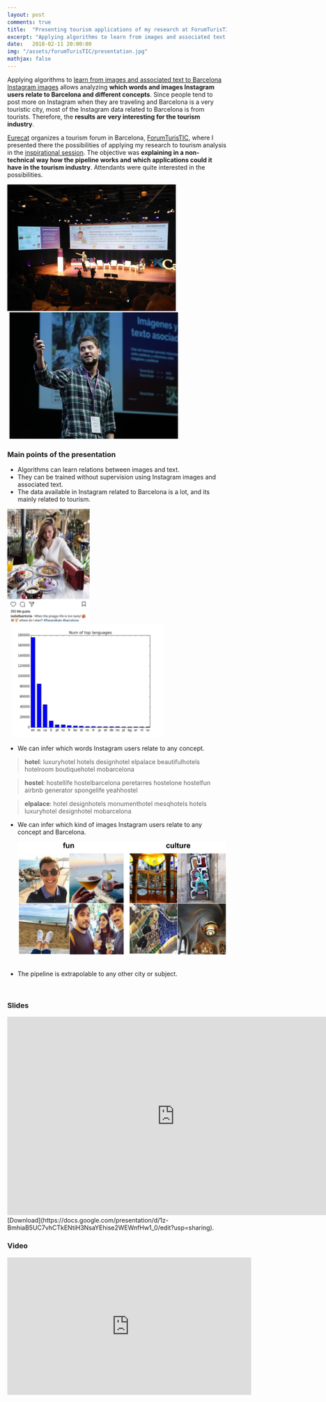 ```yaml
---
layout: post
comments: true
title:  "Presenting tourism applications of my research at ForumTurisTIC"
excerpt: "Applying algorithms to learn from images and associated text to Barcelona Instagram images lead to interesting results for the tourism industry, which I presented in ForumTurisTIC."
date:   2018-02-11 20:00:00
img: "/assets/forumTurisTIC/presentation.jpg"
mathjax: false
---
```


Applying algorithms to [learn from images and associated text to Barcelona Instagram images](https://gombru.github.io/2018/01/12/insta_barcelona/) allows analyzing **which words and images Instagram users relate to Barcelona and different concepts**. Since people tend to post more on Instagram when they are traveling and Barcelona is a very touristic city, most of the Instagram data related to Barcelona is from tourists. Therefore, the **results are very interesting for the tourism industry**.   

[Eurecat](https://eurecat.org/) organizes a tourism forum in Barcelona, [ForumTurisTIC](https://www.forumturistic.com/), where I presented there the possibilities of applying my research to tourism analysis in the [inspirational session](https://www.forumturistic.com/ponentes/raul-gomez-eurecat/). The objective was **explaining in a non-technical way how the pipeline works and which applications could it have in the tourism industry**. Attendants were quite interested in the possibilities.

<div class="imgcap">
	<div style="display:inline-block">
	<img src="/assets/forumTurisTIC/presentation_1.jpg" height="290">
	</div>
	<div style="display:inline-block; margin-left: 5px;">
	<img src="/assets/forumTurisTIC/presentation_2.jpg" height="290">
	</div>
</div>


### Main points of the presentation

 - Algorithms can learn relations between images and text.
 - They can be trained without supervision using Instagram images and associated text.
 - The data available in Instagram related to Barcelona is a lot, and its mainly related to tourism.


<div class="imgcap">
	<div style="display:inline-block">
	<img src="/assets/forumTurisTIC/instagram_post.png" height="260">
	</div>
	<div style="display:inline-block; margin-left: 10px;">
	<img src="/assets/forumTurisTIC/languages.png" height="260">
	</div>
</div>


 - We can infer which words Instagram users relate to any concept.

> **hotel**: luxuryhotel hotels designhotel elpalace beautifulhotels hotelroom boutiquehotel mobarcelona    

> **hostel**:	hostellife hostelbarcelona peretarres hostelone hostelfun airbnb generator spongelife yeahhostel   

> **elpalace**: 		hotel designhotels monumenthotel mesqhotels hotels luxuryhotel designhotel mobarcelona    

 - We can infer which kind of images Instagram users relate to any concept and Barcelona.    


	<div class="imgcap">
	<img src="/assets/forumTurisTIC/im_results.png" height="260">
	</div>
	<br/>

 - The pipeline is extrapolable to any other city or subject.    

<br/>

### Slides

<iframe src="https://docs.google.com/presentation/d/e/2PACX-1vQRevpxy_lU5zeacOgbi9qpzgTny8q9ppiIzCCZEx_aGMkQi-8ywt7Rg92OekBdYeEzldCATopj0GNC/embed?start=false&loop=false&delayms=3000" frameborder="0" width="768" height="455" allowfullscreen="true" mozallowfullscreen="true" webkitallowfullscreen="true"></iframe>
[Download](https://docs.google.com/presentation/d/1z-BmhiaB5UC7vhCTkENtiH3NsaYEhise2WEWnfHw1_0/edit?usp=sharing).


### Video

<p align="center"><iframe align="middle" width="560" height="315" src="https://www.youtube.com/embed/f80LHPFN-8Q?rel=0&amp;start=1547" frameborder="0" allow="autoplay; encrypted-media" allowfullscreen></iframe></p>
 
 







